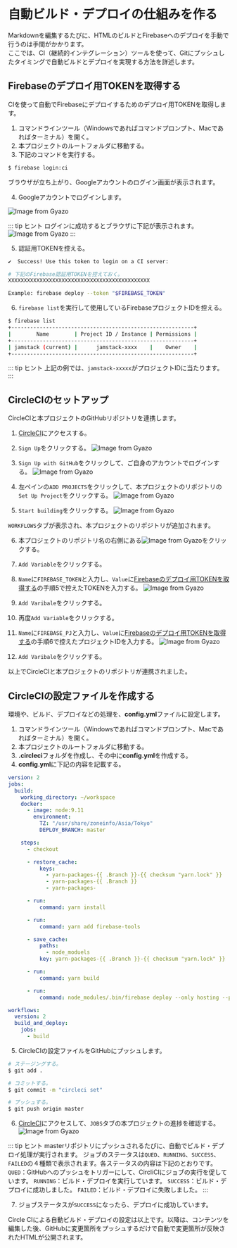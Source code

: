 # 自動ビルド・デプロイの仕組みを作る

Markdownを編集するたびに、HTMLのビルドとFirebaseへのデプロイを手動で行うのは手間がかかります。  
ここでは、CI（継続的インテグレーション）ツールを使って、Gitにプッシュしたタイミングで自動ビルドとデプロイを実現する方法を詳述します。

## Firebaseのデプロイ用TOKENを取得する
CIを使って自動でFirebaseにデプロイするためのデプロイ用TOKENを取得します。

1. コマンドラインツール（Windowsであればコマンドプロンプト、Macであればターミナル）を開く。
1. 本プロジェクトのルートフォルダに移動する。
1. 下記のコマンドを実行する。
```bash
$ firebase login:ci
```

  ブラウザが立ち上がり、Googleアカウントのログイン画面が表示されます。

4. Googleアカウントでログインします。

![Image from Gyazo](https://i.gyazo.com/93986847e268821a9fc0571a92f4898d.png)

::: tip <i class="fas fa-comments"></i> ヒント
ログインに成功するとブラウザに下記が表示されます。
![Image from Gyazo](https://i.gyazo.com/79d0a3e5c0b5938047e93d95ae4c3c93.png)
:::

5. 認証用TOKENを控える。

```bash
✔  Success! Use this token to login on a CI server:

# 下記のFirebase認証用TOKENを控えておく。
XXXXXXXXXXXXXXXXXXXXXXXXXXXXXXXXXXXXXXXXXXXXX

Example: firebase deploy --token "$FIREBASE_TOKEN"
```

6. `firebase list`を実行して使用しているFirebaseプロジェクトIDを控える。
```bash
$ firebase list
+----------------------------------------------------------+
|        Name        | Project ID / Instance | Permissions |
+----------------------------------------------------------+
| jamstack (current) |      jamstack-xxxx    |    Owner    |
+----------------------------------------------------------+
```

::: tip <i class="fas fa-comments"></i> ヒント
上記の例では、`jamstack-xxxxx`がプロジェクトIDに当たります。
:::

## CircleCIのセットアップ
CircleCIと本プロジェクトのGitHubリポジトリを連携します。

1. [CircleCI](https://circleci.com/)にアクセスする。

2. `Sign Up`をクリックする。
![Image from Gyazo](https://i.gyazo.com/12c2c3340249782bb0eb970f811f463e.png)

3. `Sign Up with GitHub`をクリックして、ご自身のアカウントでログインする。
![Image from Gyazo](https://i.gyazo.com/c6caab0b0a0a6f3a0ca409d29239d1a9.png)

4. 左ペインの`ADD PROJECTS`をクリックして、本プロジェクトのリポジトリの`Set Up Project`をクリックする。
![Image from Gyazo](https://i.gyazo.com/82a85100de35235f8c82470b1f276fdf.png)

5. `Start building`をクリックする。
![Image from Gyazo](https://i.gyazo.com/821feaeea21e55c3c45c90d7a764c6b0.png)

`WORKFLOWS`タブが表示され、本プロジェクトのリポジトリが追加されます。

6. 本プロジェクトのリポジトリ名の右側にある![Image from Gyazo](https://i.gyazo.com/a24872cdb3f7ce4f3da4b8b745600a22.png)をクリックする。

7. `Add Variable`をクリックする。
8. `Name`に`FIREBASE_TOKEN`と入力し、`Value`に[Firebaseのデプロイ用TOKENを取得する](#firebaseのデプロイ用tokenを取得する)の手順5で控えたTOKENを入力する。
![Image from Gyazo](https://i.gyazo.com/8041f455ef4a8dbdcbb1ea8e164a6833.png)
9. `Add Varibale`をクリックする。
10. 再度`Add Variable`をクリックする。
11. `Name`に`FIREBASE_PJ`と入力し、`Value`に[Firebaseのデプロイ用TOKENを取得する](#firebaseのデプロイ用tokenを取得する)の手順6で控えたプロジェクトIDを入力する。
![Image from Gyazo](https://i.gyazo.com/aed3712cc26cc951a66fb338aacf8c7b.png)
9. `Add Varibale`をクリックする。

以上でCircleCIと本プロジェクトのリポジトリが連携されました。

## CircleCIの設定ファイルを作成する

環境や、ビルド、デプロイなどの処理を、**config.yml**ファイルに設定します。

1. コマンドラインツール（Windowsであればコマンドプロンプト、Macであればターミナル）を開く。
1. 本プロジェクトのルートフォルダに移動する。
1. **.circleci**フォルダを作成し、その中に**config.yml**を作成する。
1. **config.yml**に下記の内容を記載する。

```yml
version: 2
jobs:
  build:
    working_directory: ~/workspace
    docker:
      - image: node:9.11
        environment:
          TZ: "/usr/share/zoneinfo/Asia/Tokyo"
          DEPLOY_BRANCH: master

    steps:
      - checkout

      - restore_cache:
          keys:
            - yarn-packages-{{ .Branch }}-{{ checksum "yarn.lock" }}
            - yarn-packages-{{ .Branch }}
            - yarn-packages-

      - run:
          command: yarn install

      - run:
          command: yarn add firebase-tools

      - save_cache:
          paths:
            - node_moduels
          key: yarn-packages-{{ .Branch }}-{{ checksum "yarn.lock" }}

      - run:
          command: yarn build 

      - run:
          command: node_modules/.bin/firebase deploy --only hosting --project "$FIREBASE_PJ" --token "$FIREBASE_TOKEN"

workflows:
  version: 2
  build_and_deploy:
    jobs:
      - build
```

5. CircleCIの設定ファイルをGitHubにプッシュします。
```bash
# ステージングする。
$ git add .

# コミットする。
$ git commit -m "circleci set"

# プッシュする。
$ git push origin master
```

6. [CircleCI](https://circleci.com/)にアクセスして、`JOBS`タブの本プロジェクトの進捗を確認する。
![Image from Gyazo](https://i.gyazo.com/4ab979c4ed628efb91852ced572c14e1.png)

::: tip <i class="fas fa-comments"></i> ヒント
masterリポジトリにプッシュされるたびに、自動でビルド・デプロイ処理が実行されます。
ジョブのステータスは`QUED`、`RUNNING`、`SUCCESS`、`FAILED`の４種類で表示されます。各ステータスの内容は下記のとおりです。
`QUED`：GitHubへのプッシュをトリガーにして、CircliCIにジョブの実行を促しています。
`RUNNING`：ビルド・デプロイを実行しています。
`SUCCESS`：ビルド・デプロイに成功しました。
`FAILED`：ビルド・デプロイに失敗しました。
:::

7. ジョブステータスが`SUCCESS`になったら、デプロイに成功しています。

Circle CIによる自動ビルド・デプロイの設定は以上です。以降は、コンテンツを編集した後、GitHubに変更箇所をプッシュするだけで自動で変更箇所が反映されたHTMLが公開されます。
